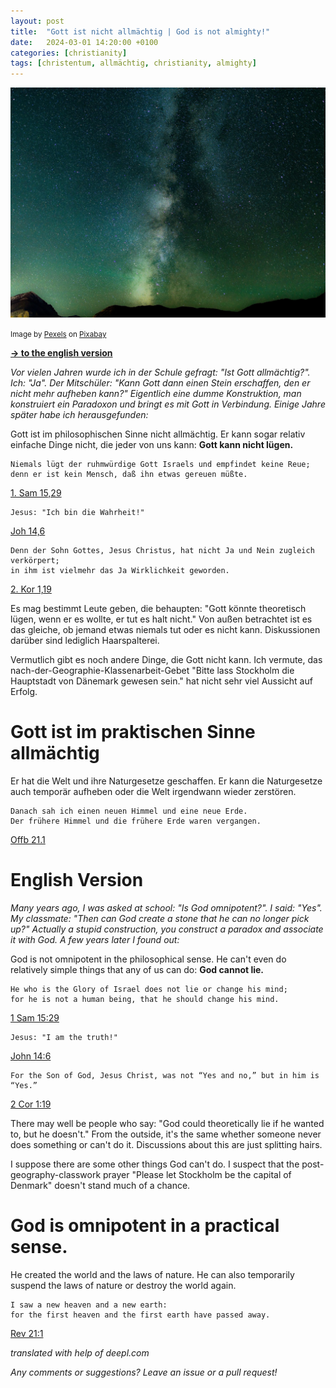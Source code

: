 ```yaml
---
layout: post
title:  "Gott ist nicht allmächtig | God is not almighty!"
date:   2024-03-01 14:20:00 +0100
categories: [christianity]
tags: [christentum, allmächtig, christianity, almighty]
---
```

![Stars](/assets/stars.jpg)

<small>Image by [Pexels](https://pixabay.com/users/pexels-2286921/?utm_source=link-attribution) on [Pixabay](https://pixabay.com/de/?utm_source=link-attribution)</small>

**<a href="#English">-> to the english version</a>**

<a id="German"/>

*Vor vielen Jahren wurde ich in der Schule gefragt: "Ist Gott allmächtig?". Ich: "Ja". Der Mitschüler: "Kann Gott dann einen Stein erschaffen, den er nicht mehr aufheben kann?" Eigentlich eine dumme Konstruktion, man konstruiert ein Paradoxon und bringt es mit Gott in Verbindung. Einige Jahre später habe ich herausgefunden:*

Gott ist im philosophischen Sinne nicht allmächtig. Er kann sogar relativ einfache Dinge nicht, die jeder von uns kann: **Gott kann nicht lügen.**

```
Niemals lügt der ruhmwürdige Gott Israels und empfindet keine Reue; 
denn er ist kein Mensch, daß ihn etwas gereuen müßte.
```
[1. Sam 15,29](https://www.bibleserver.com/MENG/1.Samuel15%2C29)

```
Jesus: "Ich bin die Wahrheit!"
```
[Joh 14,6](https://www.bibleserver.com/NG%C3%9C/Johannes14%2C6)

```
Denn der Sohn Gottes, Jesus Christus, hat nicht Ja und Nein zugleich verkörpert; 
in ihm ist vielmehr das Ja Wirklichkeit geworden.
```
[2. Kor 1,19](https://www.bibleserver.com/NG%C3%9C/2.Korinther1%2C19)

Es mag bestimmt Leute geben, die behaupten: "Gott könnte theoretisch lügen, wenn er es wollte, er tut es halt nicht." Von außen betrachtet ist es das gleiche, ob jemand etwas niemals tut oder es nicht kann. Diskussionen darüber sind lediglich Haarspalterei.

Vermutlich gibt es noch andere Dinge, die Gott nicht kann. Ich vermute, das nach-der-Geographie-Klassenarbeit-Gebet "Bitte lass Stockholm die Hauptstadt von Dänemark gewesen sein." hat nicht sehr viel Aussicht auf Erfolg.

# Gott ist im praktischen Sinne allmächtig

Er hat die Welt und ihre Naturgesetze geschaffen. Er kann die Naturgesetze auch temporär aufheben oder die Welt irgendwann wieder zerstören.

```
Danach sah ich einen neuen Himmel und eine neue Erde. 
Der frühere Himmel und die frühere Erde waren vergangen.
```
[Offb 21.1](https://www.bibleserver.com/NG%C3%9C/Offenbarung21)


<a id="English"/>

# English Version

*Many years ago, I was asked at school: "Is God omnipotent?". I said: "Yes". My classmate: "Then can God create a stone that he can no longer pick up?" Actually a stupid construction, you construct a paradox and associate it with God. A few years later I found out:*

God is not omnipotent in the philosophical sense. He can't even do relatively simple things that any of us can do: **God cannot lie.**

```
He who is the Glory of Israel does not lie or change his mind; 
for he is not a human being, that he should change his mind.
```
[1 Sam 15:29](https://www.biblegateway.com/passage/?search=1%20Samuel%2015&version=NIV)

```
Jesus: "I am the truth!"
```
[John 14:6](https://www.biblegateway.com/passage/?search=john+14&version=WEB)

```
For the Son of God, Jesus Christ, was not “Yes and no,” but in him is “Yes.”
```
[2 Cor 1:19](https://www.biblegateway.com/passage/?search=2+Corinthians+1&version=WEB)

There may well be people who say: "God could theoretically lie if he wanted to, but he doesn't." From the outside, it's the same whether someone never does something or can't do it. Discussions about this are just splitting hairs.

I suppose there are some other things God can't do. I suspect that the post-geography-classwork prayer "Please let Stockholm be the capital of Denmark" doesn't stand much of a chance.

# God is omnipotent in a practical sense.

He created the world and the laws of nature. He can also temporarily suspend the laws of nature or destroy the world again.

```
I saw a new heaven and a new earth: 
for the first heaven and the first earth have passed away. 
```
[Rev 21:1](https://www.biblegateway.com/passage/?search=rev+21&version=WEB)

*translated with help of deepl.com* 

*Any comments or suggestions? Leave an issue or a pull request!*